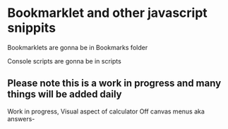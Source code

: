 # Bookmarklet and other javascript snippits

Bookmarklets are gonna be in Bookmarks folder 

Console scripts are gonna be in scripts

Please note this is a work in progress and many things will be added daily
------
Work in progress, 
Visual aspect of calculator
Off canvas menus aka answers-



